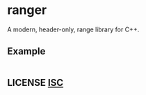 # ranger
A modern, header-only, range library for C++.


## Example
``` cpp

```


## LICENSE [ISC](LICENSE)

